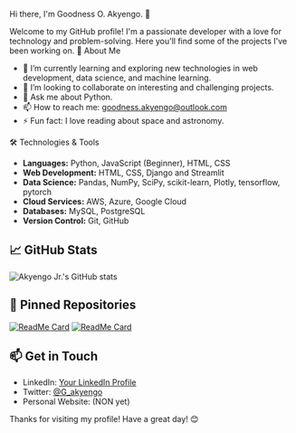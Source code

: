 Hi there, I'm Goodness O. Akyengo. 👋

Welcome to my GitHub profile! I'm a passionate developer with a love for technology and problem-solving. Here you'll find some of the projects I've been working on.
🚀 About Me

- 🌱 I’m currently learning and exploring new technologies in web development, data science, and machine learning.
- 👯 I’m looking to collaborate on interesting and challenging projects.
- 💬 Ask me about Python.
- 📫 How to reach me: [goodness.akyengo@outlook.com](mailto:goodness.akyengo@outlook.com@example.com)
- ⚡ Fun fact: I love reading about space and astronomy.

🛠️ Technologies & Tools

- **Languages:** Python, JavaScript (Beginner), HTML, CSS
- **Web Development:** HTML, CSS, Django and Streamlit
- **Data Science:** Pandas, NumPy, SciPy, scikit-learn, Plotly, tensorflow, pytorch
- **Cloud Services:** AWS, Azure, Google Cloud
- **Databases:** MySQL, PostgreSQL
- **Version Control:** Git, GitHub

## 📈 GitHub Stats

![Akyengo Jr.'s GitHub stats](https://github-readme-stats.vercel.app/api?username=akyengo-Jr&show_icons=true&theme=radical)

## 📌 Pinned Repositories

[![ReadMe Card](https://github-readme-stats.vercel.app/api/pin/?username=akyengo-Jr&repo=your-repo-name&theme=radical)](https://github.com/akyengo-Jr/analysis-dashboard)
[![ReadMe Card](https://github-readme-stats.vercel.app/api/pin/?username=akyengo-Jr&repo=another-repo-name&theme=radical)](https://github.com/akyengo-Jr/data-science-ipython-notebooks)

## 📫 Get in Touch

- LinkedIn: [Your LinkedIn Profile](https://www.linkedin.com/in/your-linkedin-profile)
- Twitter: [@G_akyengo](https://x.com/G_akyengo)
- Personal Website: (NON yet)

Thanks for visiting my profile! Have a great day! 😊
